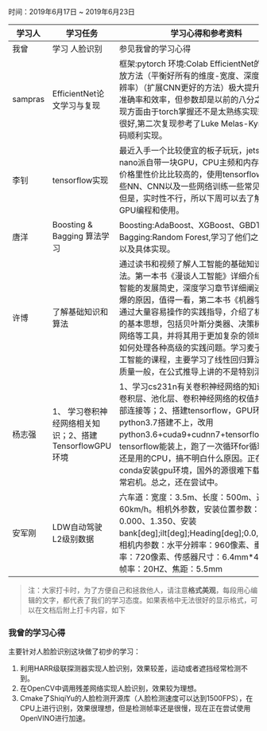 时间：2019年6月17日 ~ 2019年6月23日

学习人|学习任务|学习心得和参考资料
------ | ------ | ------ 
我曾 | 学习 人脸识别 | 参见我曾的学习心得
sampras | EfficientNet论文学习与复现  | 框架:pytorch 环境:Colab   EfficientNet的模型缩放方法（平衡好所有的维度-宽度、深度和图像分辨率）（扩展CNN更好的方法）极大提升了模型的准确率和效率，但参数却是以前的八分之一：复现方面由于torch掌握还不是太熟练实现效果不是很好,第二次复现参考了Luke Melas-Kyriazi的代码顺利实现。
李钊 |tensorflow实现|最近入手一个比较便宜的板子玩玩，jetson的nano派自带一块GPU，CPU主频和内存都在这个价格里性价比比较高的，使用tensorflow做了一些NN、CNN以及一些网络训练一些常见的图片。但是，实时性不行，所以下周可以去了解一下GPU编程和使用。
唐洋 | Boosting & Bagging 算法学习 | Boosting:AdaBoost、XGBoost、GBDT; Bagging:Random Forest,学习了他们之前的区别以及具体实现。
许博 |了解基础知识和算法|通过读书和视频了解人工智能的基础知识和算法。第一本书《漫谈人工智能》详细介绍了人工智能的发展简史，深度学习章节详细阐述了其火爆的原因，值得一看，第二本书《机器学习导论》通过大量容易操作的实践指导，介绍了机器学习的基本思想，包括贝叶斯分类器、决策树、神经网络等工具，并将其用于更加复杂的领域，以及如何处理各种高级的实践问题。学习麦子学院人工智能的课程，主要学习了线性回归算法，讲的质量一般，在公式推导上讲的不是特别清楚。
杨志强 |1、 学习卷积神经网络相关知识；2、搭建TensorflowGPU环境 | 1、学习cs231n有关卷积神经网络的知识，理解卷积层、池化层、卷积神经网络的权值共享、局部连接等；2、搭建tensorflow，GPU环境，python3.7搭建不上，改用python3.6+cuda9+cudnn7+tensorflow1.9，tensorflow能装上，跑了一次循环for循环，感觉还是用的CPU，搞不明白什么原因。正在尝试用conda安装gpu环境，国外的源很难下载下来，经常宕机。总之，还在尝试中。
安军刚 |LDW自动驾驶L2级别数据 |  六车道：宽度：3.5m、长度：500m、速度：60km/h。相机外参数，安装位置参数：1.850、0.000、1.350、安装bank[deg];ilt[deg];Heading[deg];0.0,0.0,0.0、相机内参数：水平分辨率：960像素、垂直分辨率：720像素、传感器尺寸：6.4mm*4.8mm、帧率：20HZ、焦距：5.5mm
> 注：大家打卡时，为了方便自己和拯救他人，请注意**格式美观**，每段用心编辑的文字，都代表了我们的学习态度。如果表格中无法很好的显示格式，可以在文档后附上打卡内容，如下

### 我曾的学习心得
主要针对人脸脸识别这块做了初步的学习：
1. 利用HARR级联探测器实现人脸识别，效果较差，运动或者遮挡经常检测不到。
2. 在OpenCV中调用残差网络实现人脸识别，效果较为理想。
3. Cmake了ShiqiYu的人脸检测开源库（人脸检测速度可以达到1500FPS），在CPU上进行识别，效果很理想，但是检测帧率还是很慢，现在正在尝试使用OpenVINO进行加速。
